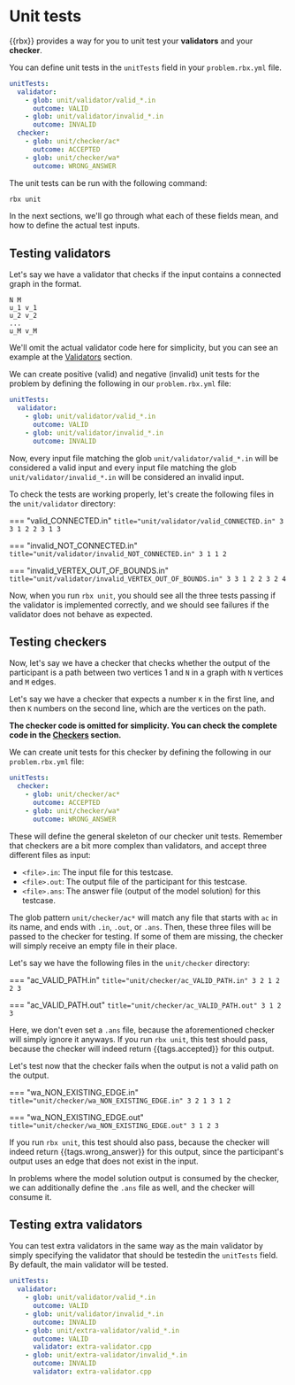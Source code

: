# Unit tests

{{rbx}} provides a way for you to unit test your **validators** and your **checker**.

You can define unit tests in the `unitTests` field in your `problem.rbx.yml` file.

```yaml title="problem.rbx.yml"
unitTests:
  validator:
    - glob: unit/validator/valid_*.in
      outcome: VALID
    - glob: unit/validator/invalid_*.in
      outcome: INVALID
  checker:
    - glob: unit/checker/ac*
      outcome: ACCEPTED
    - glob: unit/checker/wa*
      outcome: WRONG_ANSWER
```

The unit tests can be run with the following command:

```bash
rbx unit
```

In the next sections, we'll go through what each of these fields mean, and how to define
the actual test inputs.

## Testing validators

Let's say we have a validator that checks if the input contains a connected graph in the format.

```
N M
u_1 v_1
u_2 v_2
...
u_M v_M
```

We'll omit the actual validator code here for simplicity, but you can see an example
at the [Validators](validators.md) section.

We can create positive (valid) and negative (invalid) unit tests for the problem by
defining the following in our `problem.rbx.yml` file:

```yaml title="problem.rbx.yml"
unitTests:
  validator:
    - glob: unit/validator/valid_*.in
      outcome: VALID
    - glob: unit/validator/invalid_*.in
      outcome: INVALID
```

Now, every input file matching the glob `unit/validator/valid_*.in` will be considered a valid input
and every input file matching the glob `unit/validator/invalid_*.in` will be considered an invalid input.

To check the tests are working properly, let's create the following files in the `unit/validator` directory:

=== "valid_CONNECTED.in"
    ```title="unit/validator/valid_CONNECTED.in"
    3 3
    1 2
    2 3
    1 3
    ```

=== "invalid_NOT_CONNECTED.in"
    ```title="unit/validator/invalid_NOT_CONNECTED.in"
    3 1
    1 2
    ```

=== "invalid_VERTEX_OUT_OF_BOUNDS.in"
    ```title="unit/validator/invalid_VERTEX_OUT_OF_BOUNDS.in"
    3 3
    1 2
    2 3
    2 4
    ```

Now, when you run `rbx unit`, you should see all the three tests passing if the validator
is implemented correctly, and we should see failures if the validator does not behave as expected.

## Testing checkers

Now, let's say we have a checker that checks whether the output of the participant is a path
between two vertices 1 and `N` in a graph with `N` vertices and `M` edges.

Let's say we have a checker that expects a number `K` in the first line, and then `K` numbers
on the second line, which are the vertices on the path.

**The checker code is omitted for simplicity. You can check the complete code in the [Checkers](../grading/checkers.md) section.**

We can create unit tests for this checker by defining the following in our `problem.rbx.yml` file:

```yaml title="problem.rbx.yml"
unitTests:
  checker:
    - glob: unit/checker/ac*
      outcome: ACCEPTED
    - glob: unit/checker/wa*
      outcome: WRONG_ANSWER
```

These will define the general skeleton of our checker unit tests. Remember that checkers
are a bit more complex than validators, and accept three different files as input:

- `<file>.in`: The input file for this testcase.
- `<file>.out`: The output file of the participant for this testcase.
- `<file>.ans`: The answer file (output of the model solution) for this testcase.

The glob pattern `unit/checker/ac*` will match any file that starts with `ac` in its name, and
ends with `.in`, `.out`, or `.ans`. Then, these three files will be passed to the checker for
testing. If some of them are missing, the checker will simply receive an empty file in their place.

Let's say we have the following files in the `unit/checker` directory:

=== "ac_VALID_PATH.in"
    ```title="unit/checker/ac_VALID_PATH.in"
    3 2
    1 2
    2 3
    ```

=== "ac_VALID_PATH.out"
    ```title="unit/checker/ac_VALID_PATH.out"
    3
    1 2 3
    ```

Here, we don't even set a `.ans` file, because the aforementioned checker will simply ignore it
anyways. If you run `rbx unit`, this test should pass, because the checker will indeed return {{tags.accepted}} for this output.

Let's test now that the checker fails when the output is not a valid path on the output.

=== "wa_NON_EXISTING_EDGE.in"
    ```title="unit/checker/wa_NON_EXISTING_EDGE.in"
    3 2
    1 3
    1 2
    ```

=== "wa_NON_EXISTING_EDGE.out"
    ```title="unit/checker/wa_NON_EXISTING_EDGE.out"
    3
    1 2 3
    ```

If you run `rbx unit`, this test should also pass, because the checker will indeed return {{tags.wrong_answer}}
for this output, since the participant's output uses an edge that does not exist in the input.

In problems where the model solution output is consumed by the checker, we can additionally
define the `.ans` file as well, and the checker will consume it.

## Testing extra validators

You can test extra validators in the same way as the main validator by simply specifying the validator that should be testedin the `unitTests` field. By default, the main validator will be tested.

```yaml title="problem.rbx.yml" hl_lines="9 12"
unitTests:
  validator:
    - glob: unit/validator/valid_*.in
      outcome: VALID
    - glob: unit/validator/invalid_*.in
      outcome: INVALID
    - glob: unit/extra-validator/valid_*.in
      outcome: VALID
      validator: extra-validator.cpp
    - glob: unit/extra-validator/invalid_*.in
      outcome: INVALID
      validator: extra-validator.cpp
```
